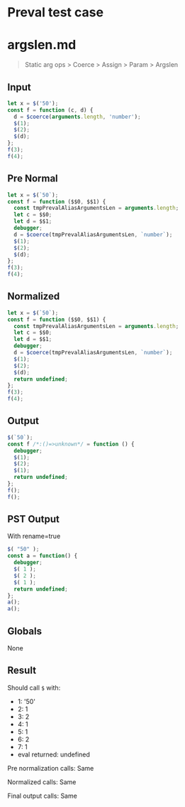 # Preval test case

# argslen.md

> Static arg ops > Coerce > Assign > Param > Argslen

## Input

`````js filename=intro
let x = $('50');
const f = function (c, d) {
  d = $coerce(arguments.length, 'number');
  $(1);
  $(2);
  $(d);
};
f(3);
f(4);
`````

## Pre Normal


`````js filename=intro
let x = $(`50`);
const f = function ($$0, $$1) {
  const tmpPrevalAliasArgumentsLen = arguments.length;
  let c = $$0;
  let d = $$1;
  debugger;
  d = $coerce(tmpPrevalAliasArgumentsLen, `number`);
  $(1);
  $(2);
  $(d);
};
f(3);
f(4);
`````

## Normalized


`````js filename=intro
let x = $(`50`);
const f = function ($$0, $$1) {
  const tmpPrevalAliasArgumentsLen = arguments.length;
  let c = $$0;
  let d = $$1;
  debugger;
  d = $coerce(tmpPrevalAliasArgumentsLen, `number`);
  $(1);
  $(2);
  $(d);
  return undefined;
};
f(3);
f(4);
`````

## Output


`````js filename=intro
$(`50`);
const f /*:()=>unknown*/ = function () {
  debugger;
  $(1);
  $(2);
  $(1);
  return undefined;
};
f();
f();
`````

## PST Output

With rename=true

`````js filename=intro
$( "50" );
const a = function() {
  debugger;
  $( 1 );
  $( 2 );
  $( 1 );
  return undefined;
};
a();
a();
`````

## Globals

None

## Result

Should call `$` with:
 - 1: '50'
 - 2: 1
 - 3: 2
 - 4: 1
 - 5: 1
 - 6: 2
 - 7: 1
 - eval returned: undefined

Pre normalization calls: Same

Normalized calls: Same

Final output calls: Same

